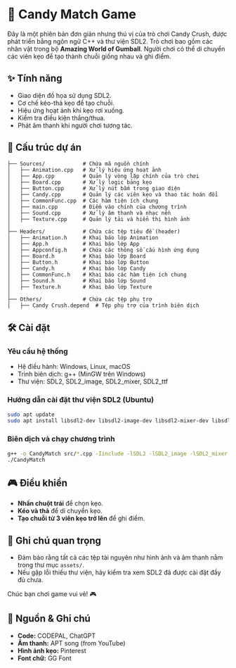 # 🍬 Candy Match Game

Đây là một phiên bản đơn giản nhưng thú vị của trò chơi Candy Crush, được phát triển bằng ngôn ngữ C++ và thư viện SDL2. Trò chơi bao gồm các nhân vật trong bộ **Amazing World of Gumball**. Người chơi có thể di chuyển các viên kẹo để tạo thành chuỗi giống nhau và ghi điểm.

## ✨ Tính năng
- Giao diện đồ họa sử dụng SDL2.
- Cơ chế kéo-thả kẹo để tạo chuỗi.
- Hiệu ứng hoạt ảnh khi kẹo rơi xuống.
- Kiểm tra điều kiện thắng/thua.
- Phát âm thanh khi người chơi tương tác.

## 📂 Cấu trúc dự án
```
├── Sources/            # Chứa mã nguồn chính  
│   ├── Animation.cpp   # Xử lý hiệu ứng hoạt ảnh  
│   ├── App.cpp         # Quản lý vòng lặp chính của trò chơi  
│   ├── Board.cpp       # Xử lý logic bảng kẹo  
│   ├── Button.cpp      # Xử lý nút bấm trong giao diện  
│   ├── Candy.cpp       # Quản lý các viên kẹo và thao tác hoán đổi  
│   ├── CommonFunc.cpp  # Các hàm tiện ích chung  
│   ├── main.cpp        # Điểm vào chính của chương trình  
│   ├── Sound.cpp       # Xử lý âm thanh và nhạc nền  
│   ├── Texture.cpp     # Quản lý tải và hiển thị hình ảnh  
│
├── Headers/            # Chứa các tệp tiêu đề (header)  
│   ├── Animation.h     # Khai báo lớp Animation  
│   ├── App.h           # Khai báo lớp App  
│   ├── Appconfig.h     # Chứa các thông số cấu hình ứng dụng  
│   ├── Board.h         # Khai báo lớp Board  
│   ├── Button.h        # Khai báo lớp Button  
│   ├── Candy.h         # Khai báo lớp Candy  
│   ├── CommonFunc.h    # Khai báo các hàm tiện ích chung  
│   ├── Sound.h         # Khai báo lớp Sound  
│   ├── Texture.h       # Khai báo lớp Texture  
│
├── Others/             # Chứa các tệp phụ trợ  
│   ├── Candy Crush.depend  # Tệp phụ trợ của trình biên dịch  

```

## 🛠 Cài đặt
### Yêu cầu hệ thống
- Hệ điều hành: Windows, Linux, macOS
- Trình biên dịch: g++ (MinGW trên Windows)
- Thư viện: SDL2, SDL2_image, SDL2_mixer, SDL2_ttf

### Hướng dẫn cài đặt thư viện SDL2 (Ubuntu)
```bash
sudo apt update
sudo apt install libsdl2-dev libsdl2-image-dev libsdl2-mixer-dev libsdl2-ttf-dev
```

### Biên dịch và chạy chương trình
```bash
g++ -o CandyMatch src/*.cpp -Iinclude -lSDL2 -lSDL2_image -lSDL2_mixer -lSDL2_ttf
./CandyMatch
```

## 🎮 Điều khiển
- **Nhấn chuột trái** để chọn kẹo.
- **Kéo và thả** để di chuyển kẹo.
- **Tạo chuỗi từ 3 viên kẹo trở lên** để ghi điểm.

## 📌 Ghi chú quan trọng
- Đảm bảo rằng tất cả các tệp tài nguyên như hình ảnh và âm thanh nằm trong thư mục `assets/`.
- Nếu gặp lỗi thiếu thư viện, hãy kiểm tra xem SDL2 đã được cài đặt đầy đủ chưa.


Chúc bạn chơi game vui vẻ! 🎮

## 📜 Nguồn & Ghi chú
- **Code:** CODEPAL, ChatGPT
- **Âm thanh:** APT song (from YouTube)
- **Hình ảnh kẹo:** Pinterest
- **Font chữ:** GG Font
